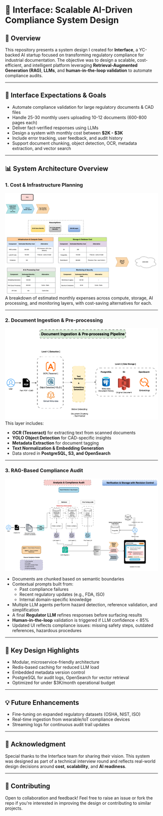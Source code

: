# 🔧 Interface: Scalable AI-Driven Compliance System Design

## 🧠 Overview
This repository presents a system design I created for **Interface**, a YC-backed AI startup focused on transforming regulatory compliance for industrial documentation. The objective was to design a scalable, cost-efficient, and intelligent platform leveraging **Retrieval-Augmented Generation (RAG)**, **LLMs**, and **human-in-the-loop validation** to automate compliance audits.

---

## 🚀 Interface Expectations & Goals
- Automate compliance validation for large regulatory documents & CAD files
- Handle 25-30 monthly users uploading 10-12 documents (600-800 pages each)
- Deliver fact-verified responses using LLMs
- Design a system with monthly cost between **$2K - $3K**
- Include error tracking, user feedback, and audit history
- Support document chunking, object detection, OCR, metadata extraction, and vector search

---

## 📊 System Architecture Overview

### 1. Cost & Infrastructure Planning
![Cost Overview](./images/Cost-Overview.png)
A breakdown of estimated monthly expenses across compute, storage, AI processing, and monitoring layers, with cost-saving alternatives for each.

---

### 2. Document Ingestion & Pre-processing
![Ingestion Pipeline](./Images/Document-Ingestion-Processing.png)
This layer includes:
- **OCR (Tesseract)** for extracting text from scanned documents
- **YOLO Object Detection** for CAD-specific insights
- **Metadata Extraction** for document tagging
- **Text Normalization & Embedding Generation**
- Data stored in **PostgreSQL, S3, and OpenSearch**

---

### 3. RAG-Based Compliance Audit
![RAG & Audit](./Images/RAG-Store-&-Access-Data.png)

- Documents are chunked based on semantic boundaries
- Contextual prompts built from:
  - Past compliance failures
  - Recent regulatory updates (e.g., FDA, ISO)
  - Internal domain-specific knowledge
- Multiple LLM agents perform hazard detection, reference validation, and simplification
- A final **Regulator LLM** refines responses before surfacing results
- **Human-in-the-loop** validation is triggered if LLM confidence < 85%
- Updated UI reflects compliance issues: missing safety steps, outdated references, hazardous procedures

---

## 📍 Key Design Highlights
- Modular, microservice-friendly architecture
- Redis-based caching for reduced LLM load
- Embedded metadata version control
- PostgreSQL for audit logs, OpenSearch for vector retrieval
- Optimized for under $3K/month operational budget

---

## 💡 Future Enhancements
- Fine-tuning on expanded regulatory datasets (OSHA, NIST, ISO)
- Real-time ingestion from wearable/IoT compliance devices
- Streaming logs for continuous audit trail updates

---

## 🙌 Acknowledgment
Special thanks to the Interface team for sharing their vision. This system was designed as part of a technical interview round and reflects real-world design decisions around **cost**, **scalability**, and **AI readiness**.

---

## 🙏 Contributing
Open to collaboration and feedback! Feel free to raise an issue or fork the repo if you're interested in improving the design or contributing to similar projects.

